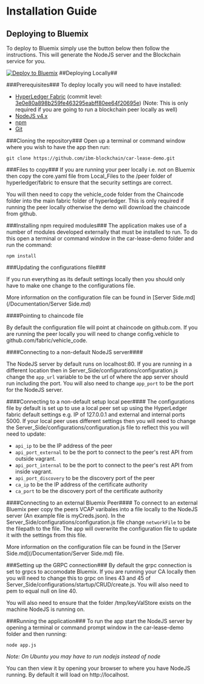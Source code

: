 Installation Guide
=======
## Deploying to Bluemix ##
To deploy to Bluemix simply use the button below then follow the instructions. This will generate the NodeJS server and the Blockchain service for you.

[![Deploy to Bluemix](https://bluemix.net/deploy/button.png)](https://bluemix.net/deploy?repository=https://github.com/jpayne23/car-lease-demo-1.git)
##Deploying Locally##

###Prerequisites###
To deploy locally you will need to have installed:

 - [HyperLedger Fabric](https://github.com/hyperledger/fabric/blob/master/docs/dev-setup/devenv.md) (commit level: [3e0e80a898b259fe463295eabff80ee64f20695e](https://github.com/hyperledger/fabric/commit/3e0e80a898b259fe463295eabff80ee64f20695e)) (Note: This is only required if you are going to run a blockchain peer locally as well)
 - [NodeJS v4.x](https://nodejs.org/en/download/)
 - [npm](https://docs.npmjs.com/getting-started/installing-node)
 - [Git](https://git-scm.com/download)

###Cloning the repository###
Open up a terminal or command window where you wish to have the app then run:

    git clone https://github.com/ibm-blockchain/car-lease-demo.git

###Files to copy###
If you are running your peer locally i.e. not on Bluemix then copy the core.yaml file from Local_Files to the /peer folder of hyperledger/fabric to ensure that the security settings are correct.

You will then need to copy the vehicle_code folder from the Chaincode folder into the main fabric folder of hyperledger. This is only required if running the peer locally otherwise the demo will download the chaincode from github.

###Installing npm required modules###
The application makes use of a number of modules developed externally that must be installed to run. To do this open a terminal or command window in the car-lease-demo folder and run the command:

    npm install

###Updating the configurations file###

If you run everything as its default settings locally then you should only have to make one change to the configurations file.

More information on the configuration file can be found in [Server Side.md](/Documentation/Server Side.md)

####Pointing to chaincode file

By default the configuration file will point at chaincode on github.com. If you are running the peer locally you will need to change config.vehicle to github.com/fabric/vehicle_code.

####Connecting to a non-default NodeJS server####

The NodeJS server by default runs on localhost:80. If you are running in a different location then in Server_Side/configurations/configuration.js change the `app_url` variable to be the url of where the app server should run including the port. You will also need to change `app_port` to be the port for the NodeJS server.

####Connecting to a non-default setup local peer####
The configurations file by default is set up to use a local peer set up using the HyperLedger fabric default settings e.g. IP of 127.0.0.1 and external and internal ports 5000. If your local peer uses different settings then you will need to change the Server_Side/configurations/configuration.js file to reflect this you will need to update:

- `api_ip` to be the IP address of the peer
- `api_port_external` to be the port to connect to the peer's rest API from outside vagrant.
- `api_port_internal` to be the port to connect to the peer's rest API from inside vagrant.
- `api_port_discovery` to be the discovery port of the peer
- `ca_ip` to be the IP address of the certificate authority
- `ca_port` to be the discovery port of the certificate authority

####Connecting to an external Bluemix Peer####
To connect to an external Bluemix peer copy the peers VCAP varibales into a file locally to the NodeJS server (An example file is myCreds.json).  In the Server_Side/configurations/configuration.js file change `networkFile` to be the filepath to the file. The app will overwrite the configuration file to update it with the settings from this file.

More information on the configuration file can be found in the [Server Side.md](/Documentation/Server Side.md) file.

###Setting up the GRPC connection###
By default the grpc connection is set to grpcs to accomodate Bluemix. If you are running your CA locally then you will need to change this to grpc on lines 43 and 45 of Server_Side/configurations/startup/CRUD/create.js. You will also need to pem to equal null on line 40.

You will also need to ensure that the folder /tmp/keyValStore exists on the machine NodeJS is running on.

###Running the application###
To run the app start the NodeJS server by opening a terminal or command prompt window in the car-lease-demo folder and then running:

    node app.js
  *Note: On Ubuntu you may have to run nodejs instead of node*

You can then view it by opening your browser to where you have NodeJS running. By default it will load on http://localhost.
